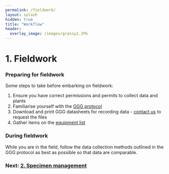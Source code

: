 ```yaml
---
permalink: /fieldwork/
layout: splash
hidden: true
title: "Workflow"
header:
  overlay_image: /images/grassy2.JPG
---
```


# 1. Fieldwork

### Preparing for fieldwork
Some steps to take before embarking on fieldwork: 

1. Ensure you have correct permissions and permits to collect data and plants
2. Familiarise yourself with the [GGG protocol](https://protocolexchange.researchsquare.com/article/pex-1905/v1)
3. Download and print GGG datasheets for recording data - [contact us](/_pages/contact/) to request the files
4. Gather items on the [equipment list](_pages/protocol_pages/equipment/)

### During fieldwork

While you are in the field, follow the data collection methods outlined in the GGG protocol as best as possible so that data are comparable.


### Next: [2. Specimen management](/collections/)

